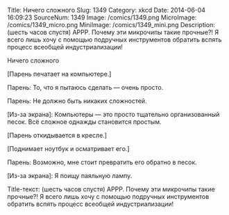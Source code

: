 Title: Ничего сложного 
Slug: 1349 
Category: xkcd 
Date: 2014-06-04 16:09:23 
SourceNum: 1349 
Image: /comics/1349.png 
MicroImage: /comics/1349_micro.png 
MiniImage: /comics/1349_mini.png 
Description: (шесть часов спустя) АРРР. Почему эти микрочипы такие прочные?! Я всего лишь хочу с помощью подручных инструментов обратить вспять процесс всеобщей индустриализации! 

Ничего сложного

[Парень печатает на компьютере.]

Парень: То, что я пытаюсь сделать — очень просто.

Парень: Не должно быть никаких сложностей.

[Из-за экрана]: Компьютеры — это просто тщательно организованный песок. Всё сложное однажды становится простым.

[Парень откидывается в кресле.]

[Поднимает ноутбук и осматривает его.]

Парень: Возможно, мне стоит превратить его обратно в песок.

[Из-за экрана]: Я поищу паяльную лампу.

Title-текст: (шесть часов спустя) АРРР. Почему эти микрочипы такие прочные?! Я всего лишь хочу с помощью подручных инструментов обратить вспять процесс всеобщей индустриализации!